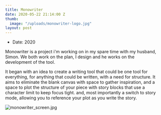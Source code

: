 ```yaml
---
title: Monowriter
date: 2020-05-22 21:14:00 Z
thumb:
  image: "/uploads/monowriter-logo.jpg"
layout: post
---
```


<ul class="list-tools" style="color:#{{ page.color }}">
<li>Date: 2020</li>
</ul>

<p class="lead"> Monowriter is a project i'm working on in my spare time with my husband, Simon. We both work on the plan, I design and  he works on the development of the tool.
<p class="lead">It began with an idea to create a writing tool that could be one tool for everything, for anything that could be written, with a need for structure. It aims to eliminate the blank canvas with space to gather inspiration, and a space to plot the structure of your piece with story blocks that use a character limit to keep focus tight. and, most importantly a switch to story mode, allowing you to reference your plot as you write the story.</p>

![monowriter_screen.jpg](/uploads/monowriter_screen.jpg)